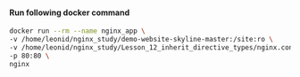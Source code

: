 #### Run following docker command 
```bash
docker run --rm --name nginx_app \
-v /home/leonid/nginx_study/demo-website-skyline-master:/site:ro \
-v /home/leonid/nginx_study/Lesson_12_inherit_directive_types/nginx.conf:/etc/nginx/nginx.conf:ro \
-p 80:80 \
nginx
```